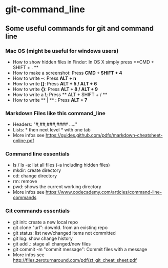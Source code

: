 # git-command_line
## Some useful commands for git and command line

### Mac OS (might be useful for windows users)

* How to show hidden files in Finder: In OS X simply press **CMD + SHIFT + .  **
* How to make a screenshot: Press **CMD + SHIFT + 4**
* How to write **~**: Press **ALT + n**
* How to write **[]**: Press **ALT + 5 / ALT + 6**
* How to write **{}**: Press **ALT + 8 / ALT + 9**
* How to write a **\\**: Press ** ALT + SHIFT + / **
* How to write ** | ** : Press **ALT + 7**


### Markdown Files like this command_line

* Headers: "#,##,###,#### ....."
* Lists: \* then next level \* with one tab
* More infos see https://guides.github.com/pdfs/markdown-cheatsheet-online.pdf

### Command line essentials

* ls / ls -a: list all files (-a including hidden files)
* mkdir: create directory
* cd: change directory
* rm: remove
* pwd: shows the current working directory
* More infos see https://www.codecademy.com/articles/command-line-commands


### Git commands essentials

* git init: create a new local repo
* git clone "url": downld. from an existing repo
* git status: list new/changed items not committed
* git log: show change history
* git add .: stage all changed/new files
* git commit -m "commit message": Commit files with a message
* More infos see http://files.zeroturnaround.com/pdf/zt_git_cheat_sheet.pdf
